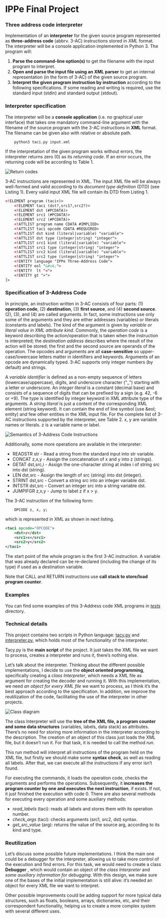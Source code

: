 # IPPe Final Project

### Three address code interpreter

Implementation of an **interpreter** for the given source program represented as **three-address code** (abbrv.
3-AC) instructions stored in *XML* format. The interpreter will be a console application implemented in Python 3. 
The program will:

1.  **Parse the command-line option(s)** to get the filename with the input program to interpret.
2. **Open and parse the input file using an XML parser** to get an internal representation (in the form of 3-AC) of the given source program.
3. **Interpret the given program instruction by instruction** according to the following specifications. If some reading and writing is required, use the standard input (stdin) and standard output
(stdout).


### Interpreter specification

The interpreter will be a **console application** (i.e. no graphical user interface) that takes one mandatory command-line argument with the filename of the source program with the 3-AC instructions in **XML** format. 
The filename can be given also with relative or absolute path.
        
        python3 taci.py input.xml
 
If the interpretation of the given program works without errors, the interpreter returns zero (0) as its *returning code*. If an error occurs, the returning code will be according to Table 1.

![Return codes](https://raw.githubusercontent.com/gmm96/IPPe_BUT_Brno/master/img/returncodes.png "Return codes")

3-AC instructions are represented in XML. The input XML file will be always well-formed and valid according to its *document type definition* (DTD) (see Listing 1). Every valid input XML file will contain its DTD from Listing 1.

```xml
<!ELEMENT program (taci+)>
    <!ELEMENT taci (dst?,src1?,src2?)>
    <!ELEMENT dst (#PCDATA)>
    <!ELEMENT src1 (#PCDATA)>
    <!ELEMENT src2 (#PCDATA)>
    <!ATTLIST program name CDATA #IMPLIED>
    <!ATTLIST taci opcode CDATA #REQUIRED>
    <!ATTLIST dst kind (literal|variable) "variable">
    <!ATTLIST dst type (integer|string) "integer">
    <!ATTLIST src1 kind (literal|variable) "variable">
    <!ATTLIST src1 type (integer|string) "integer">
    <!ATTLIST src2 kind (literal|variable) "variable">
    <!ATTLIST src2 type (integer|string) "integer">
    <!ENTITY language "IPPe Three-Address Code">
    <!ENTITY eol "&#xA;">
    <!ENTITY  lt "<">
    <!ENTITY gt ">">
]>
```


### Specification of 3-Address Code

In principle, an instruction written in 3-AC consists of four parts: (1) **operation code**, (2) **destination**, (3) **first source**, and (4) **second source**. (2), (3), and (4) are called arguments. In fact, some instructions use only some of the arguments and they are either addresses (variables) or literals (constants and labels). The kind of the argument is given by *variable or literal value in XML attribute kind*. Commonly, the *operation code* is a keyword describing the action/operation that is taken when the instruction is interpreted; the *destination address* describes where the result of the action will be stored; the first and the second
source are operands of the operation. The opcodes and arguments are all **case-sensitive** so upper-case/lowercase letters matter in identifiers and keywords. Arguments of an opcode are dynamically typed. 3-AC supports only integer numbers (by default) and strings.

A *variable identifier* is defined as a non-empty sequence of letters (lowercase/uppercase), digits, and underscore character ("_") starting with a letter or underscore. An *integer literal* is a constant (decimal base) and consists of a sequence of digits that can be prefixed by a sign (e.g. 42, -6 or +9). The type is identified by integer keyword in XML attribute type of the arguments. A *string literal* is just a content of the corresponding XML element (string keyword). It can contain the end of line symbol (use &eol; entity) and few other entities in the XML input file. For the complete list of 3-AC instructions supported by the interpreter, see Table 2. x, y are
variable names or literals. z is a variable name or label.

![Semantics of 3-Address Code Instructions](https://raw.githubusercontent.com/gmm96/IPPe_BUT_Brno/master/img/semantics.png "Semantics of 3-Address Code Instructions")

Additionally, some more operations are available in the interpreter:
- READSTR str - Read a string from the standard input into str variable.
- CONCAT z,x,y - Assign the concatenation of x and y into z (strings).
- GETAT dst,src,i - Assign the one-character string at index i of string src into dst (string).
- LEN dst,src - Assign the length of src (string) into dst (integer).
- STRINT dst,src - Convert a string src into an integer variable dst.
- INTSTR dst,src -  Convert an integer src into a string variable dst.
- JUMPIFGR z,x,y - Jump to label z if x > y.

The 3-AC instruction of the following form:
        
        OPCODE z, x, y;

which is represented in XML as shown in next listing.

```xml
<taci opcode="OPCODE">
    <dst>z</dst>
    <src1>x</src1>
    <src2>y</src2>
</taci>
```

The start point of the whole program is the first 3-AC instruction. A variable that was already declared can be re-declared (including the change of its type) if used as a destination variable.

Note that CALL and RETURN instructions use **call stack to store/load program counter**.


### Examples

You can find some examples of this 3-Address code XML programs in [*tests*](https://github.com/gmm96/IPPe_BUT_Brno/tree/master/tests) directory.


### Technical details 

This project contains two scripts in Python language: [tacy.py](https://github.com/gmm96/IPPe_BUT_Brno/blob/master/tacy.py) and [interpreter.py](https://github.com/gmm96/IPPe_BUT_Brno/blob/master/interpreter.py), which holds most of the functionality of the interpreter.

Tacy.py is the **main script** of the project. It just takes the XML file we want to process, creates a interpreter and runs it, there’s nothing else.

Let’s talk about the interpreter. Thinking about the different possible implementations, I decide to use the **object oriented programming**, specifically creating a *class Interpreter*, which needs a XML file as argument for creating the decoder and running it. With this implementation, we need *an object for every XML file* we want to process, as I think it’s the best approach according to the specification. In addition, we improve the reutilization of the code, facilitating the use of the interpreter in other projects.

![Class diagram](https://raw.githubusercontent.com/gmm96/IPPe_BUT_Brno/master/img/class_diagram.jpg "Class diagram")

The class Interpreter will use the **tree of the XML file, a program counter and some data structures** (variables, labels, data stack) as attributes. There’s no need for storing more information in the interpreter according to the description. The creation of an object of this class just loads the XML file, but it doesn’t run it. For that task, it is needed to call the method *run*.

This run method will interpret all instructions of the program held on the XML file, but firstly we should make some **syntax check**, as well as reading all labels. After that, we can execute all the instructions if any error isn’t found.

For executing the commands, it loads the operation code, checks the arguments and performs the operations. Subsequently, it **increases the program counter by one and executes the next instruction**, if exists. If not, it just finished the execution with code 0. There are also several methods for executing every operation and some auxiliary methods:
- *read_labels* (taci): reads all labels and stores them with its operation number.
- *check_args* (taci): checks arguments (src1, src2, dst) syntax.
- *get_src_value* (arg): returns the value of the source arg, according to its kind and type.


### Reutilization 

Let’s discuss some possible future implementations. I think the main one could be a debugger for the interpreter, allowing us to take more control of the execution and find errors. For this task, we would need to create a class __Debugger__ , which would contain an object of the _class Interpreter_ and
_some auxiliary information for debugging_. With this design, we make sure one of the bases of the initial implementation is still alive: it’s needed an object for every XML file we want to interpret.

Other possible improvements could be adding support for more typical data structures, such as floats, booleans, arrays, dictionaries, etc, and their correspondent functionality, helping us to create a more complex system with several different uses.


